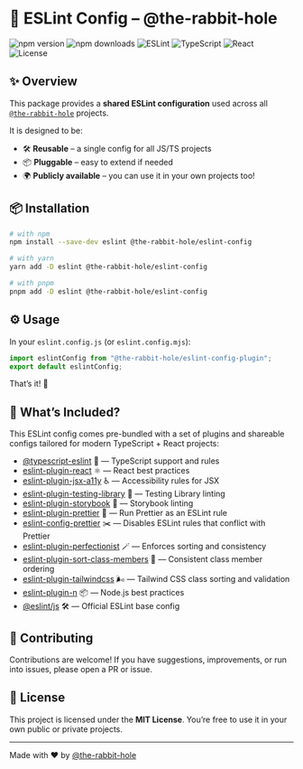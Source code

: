 # 🐇 ESLint Config – @the-rabbit-hole

![npm version](https://img.shields.io/npm/v/@the-rabbit-hole/eslint-config?style=for-the-badge&logo=npm&label=version)
![npm downloads](https://img.shields.io/npm/dm/@the-rabbit-hole/eslint-config?style=for-the-badge&logo=npm&label=downloads)
![ESLint](https://img.shields.io/badge/ESLint-9.x-4B32C3?style=for-the-badge&logo=eslint&logoColor=white)
![TypeScript](https://img.shields.io/badge/TypeScript-5.x-3178C6?style=for-the-badge&logo=typescript&logoColor=white)
![React](https://img.shields.io/badge/React-18.x-61DAFB?style=for-the-badge&logo=react&logoColor=black)
![License](https://img.shields.io/badge/License-MIT-green?style=for-the-badge)

## ✨ Overview

This package provides a **shared ESLint configuration** used across all  
[`@the-rabbit-hole`](https://github.com/the-rabbit-hole-tech) projects.  

It is designed to be:
- 🛠 **Reusable** – a single config for all JS/TS projects
- 📦 **Pluggable** – easy to extend if needed
- 🌍 **Publicly available** – you can use it in your own projects too!

## 📦 Installation

```bash
# with npm
npm install --save-dev eslint @the-rabbit-hole/eslint-config

# with yarn
yarn add -D eslint @the-rabbit-hole/eslint-config

# with pnpm
pnpm add -D eslint @the-rabbit-hole/eslint-config
````

## ⚙️ Usage

In your `eslint.config.js` (or `eslint.config.mjs`):

```js
import eslintConfig from "@the-rabbit-hole/eslint-config-plugin";
export default eslintConfig;
```

That’s it! 🚀

## 🧩 What’s Included?

This ESLint config comes pre-bundled with a set of plugins and shareable configs tailored for modern TypeScript + React projects:

* [@typescript-eslint](https://typescript-eslint.io) 📘 — TypeScript support and rules
* [eslint-plugin-react](https://github.com/jsx-eslint/eslint-plugin-react) ⚛️ — React best practices
* [eslint-plugin-jsx-a11y](https://github.com/jsx-eslint/eslint-plugin-jsx-a11y) ♿️ — Accessibility rules for JSX
* [eslint-plugin-testing-library](https://github.com/testing-library/eslint-plugin-testing-library) 🧪 — Testing Library linting
* [eslint-plugin-storybook](https://github.com/storybookjs/eslint-plugin-storybook) 📖 — Storybook linting
* [eslint-plugin-prettier](https://github.com/prettier/eslint-plugin-prettier) 🎨 — Run Prettier as an ESLint rule
* [eslint-config-prettier](https://github.com/prettier/eslint-config-prettier) ✂️ — Disables ESLint rules that conflict with Prettier
* [eslint-plugin-perfectionist](https://perfectionist.dev) 🪄 — Enforces sorting and consistency
* [eslint-plugin-sort-class-members](https://github.com/bryanrsmith/eslint-plugin-sort-class-members) 🧩 — Consistent class member ordering
* [eslint-plugin-tailwindcss](https://github.com/francoismassart/eslint-plugin-tailwindcss) 🌬️ — Tailwind CSS class sorting and validation
* [eslint-plugin-n](https://github.com/eslint-community/eslint-plugin-n) 📦 — Node.js best practices
* [@eslint/js](https://eslint.org/docs/latest/use/configure/configuration-files-new) 🛠️ — Official ESLint base config


## 🤝 Contributing

Contributions are welcome!
If you have suggestions, improvements, or run into issues, please open a PR or issue.

## 📜 License

This project is licensed under the **MIT License**.
You’re free to use it in your own public or private projects.

---

Made with ❤️ by [@the-rabbit-hole](https://github.com/the-rabbit-hole-tech)
